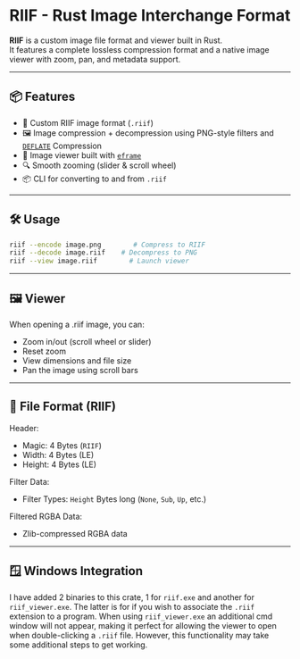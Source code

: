 # RIIF - Rust Image Interchange Format

**RIIF** is a custom image file format and viewer built in Rust.  
It features a complete lossless compression format and a native image viewer with zoom, pan, and metadata support.

---

## 📦 Features

- 🧪 Custom RIIF image format (`.riif`)
- 🖼️ Image compression + decompression using PNG-style filters and [`DEFLATE`](https://crates.io/crates/flate2) Compression
- 🧵 Image viewer built with [`eframe`](https://github.com/emilk/egui)
- 🔍 Smooth zooming (slider & scroll wheel)
- 📦 CLI for converting to and from `.riif`

---

## 🛠️ Usage

```bash
riif --encode image.png        # Compress to RIIF
riif --decode image.riif    # Decompress to PNG
riif --view image.riif        # Launch viewer
```

---

## 🖼️ Viewer
When opening a .riif image, you can:

- Zoom in/out (scroll wheel or slider)
- Reset zoom
- View dimensions and file size
- Pan the image using scroll bars

---

## 📁 File Format (RIIF)
Header: 
- Magic: 4 Bytes (`RIIF`)
- Width: 4 Bytes (LE)
- Height: 4 Bytes (LE)

Filter Data:
- Filter Types: `Height` Bytes long  (`None`, `Sub`, `Up`, etc.)

Filtered RGBA Data:
- Zlib-compressed RGBA data

---

## 🪟 Windows Integration
I have added 2 binaries to this crate, 1 for `riif.exe` and another for `riif_viewer.exe`. The latter is for if you wish to associate the `.riif` extension to a program. When using `riif_viewer.exe` an additional cmd window will not appear, making it perfect for allowing the viewer to open when double-clicking a `.riif` file. However, this functionality may take some additional steps to get working.
